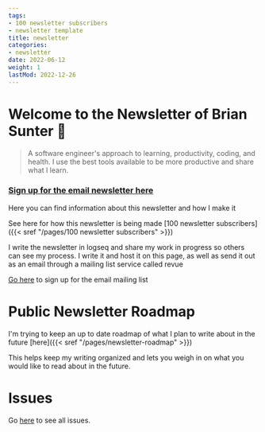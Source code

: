 ```yaml
---
tags:
- 100 newsletter subscribers
- newsletter template
title: newsletter
categories:
- newsletter
date: 2022-06-12
weight: 1
lastMod: 2022-12-26
---
```

# Welcome to the Newsletter of Brian Sunter 🧠

> A software engineer's approach to learning, productivity, coding, and health. 
I use the best tools available to be more productive and share what I learn.

###  [Sign up for the email newsletter here](http://newsletter.briansunter.com)

Here you can find information about this newsletter and how I make it

See here for how this newsletter is being made [100 newsletter subscribers]({{< sref "/pages/100 newsletter subscribers" >}})

I write the newsletter in logseq and share my work in progress so others can see my process. I write it and host it on this page, as well as send it out as an email through a mailing list service called revue

[Go here](http://newsletter.briansunter.com) to sign up for the email mailing list

# Public Newsletter Roadmap

I'm trying to keep an up to date roadmap of what I plan to write about in the future [here]({{< sref "/pages/newsletter-roadmap" >}})

This helps keep my writing organized and lets you weigh in on what you would like to read about in the future.

# Issues

Go [here](/categories/newsletter) to see all issues.

